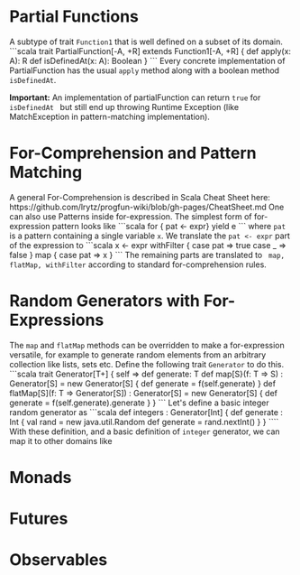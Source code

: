 <h1>Partial Functions</h1>
A subtype of trait <code>Function1</code> that is well defined on a subset of its domain.
```scala
  trait PartialFunction[-A, +R] extends Function1[-A, +R] {
    def apply(x: A): R
    def isDefinedAt(x: A): Boolean
  }
```
Every concrete implementation of PartialFunction has the usual <code>apply</code> method along with a boolean method <code>isDefinedAt</code>.

<b>Important:</b> An implementation of partialFunction can return <code>true</code> for <code>isDefinedAt </code> but still end up throwing Runtime Exception (like MatchException in pattern-matching implementation).
<h1>For-Comprehension and Pattern Matching</h1>
A general For-Comprehension is described in Scala Cheat Sheet here: https://github.com/lrytz/progfun-wiki/blob/gh-pages/CheatSheet.md One can also use Patterns inside for-expression. The simplest form of for-expression pattern looks like
```scala
for { pat <- expr} yield e
```
where <code>pat</code> is a pattern containing a single variable <code>x</code>. We translate the <code>pat <- expr</code> part of the expression to
```scala
x <- expr withFilter {
    case pat => true
    case _ => false
  } map {
    case pat => x
  }
```
The remaining parts are translated to <code> map, flatMap, withFilter</code> according to standard for-comprehension rules.
<h1>Random Generators with For-Expressions</h1>
The <code>map</code> and <code>flatMap</code> methods can be overridden to make a for-expression versatile, for example to generate random elements from an arbitrary collection like lists, sets etc. Define the following trait <code>Generator</code> to do this.
```scala
trait Generator[T+] {
  self =>
  def generate: T
  def map[S}(f: T => S) : Generator[S] = new Generator[S] {
    def generate = f(self.generate)
  }
  def flatMap[S](f: T => Generator[S]) : Generator[S] = new Generator[S] {
    def generate = f(self.generate).generate
  }
}
```
Let's define a basic integer random generator as 
```scala
def integers : Generator[Int] {
  def generate : Int {
    val rand = new java.util.Random
    def generate = rand.nextInt()
  }
}
````
With these definition, and a basic definition of <code>integer</code> generator, we can map it to other domains like 
<h1>Monads</h1>
<h1>Futures</h1>
<h1>Observables</h1>
